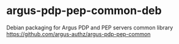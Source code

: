 argus-pdp-pep-common-deb
========================

Debian packaging for Argus PDP and PEP servers common library https://github.com/argus-authz/argus-pdp-pep-common
